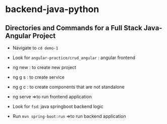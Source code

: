 # backend-java-python

## Directories and Commands for a Full Stack Java-Angular Project 
  
- Navigate to ``cd demo-1``
- Look for ``angular-practice/crud_angular`` : angular frontend
- ng new <project name> : to create new project
- ng g s <service name> : to create service
- ng g c <component name>: to create components that are not standalone
- ng serve =>to run frontend application

- Look for ``fsd``: java springboot backend logic
- Run ``mvn spring-boot:run`` =>to run backend application
